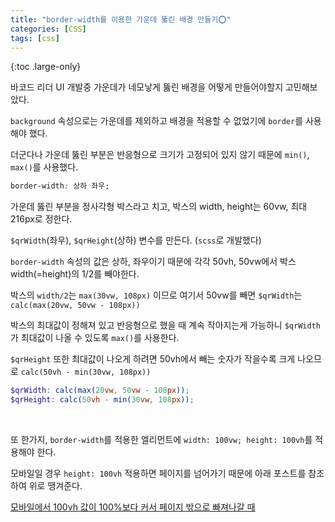 ```yaml
---
title: "border-width를 이용한 가운데 뚫린 배경 만들기⭕️"
categories: [CSS]
tags: [css]
---
```


{:toc .large-only}

바코드 리더 UI 개발중 가운데가 네모낳게 뚫린 배경을 어떻게 만들어야할지 고민해보았다.

`background` 속성으로는 가운데를 제외하고 배경을 적용할 수 없었기에 `border`를 사용해야 했다.

더군다나 가운데 뚫린 부분은 반응형으로 크기가 고정되어 있지 않기 때문에 `min()`, `max()`를 사용했다.

```css
border-width: 상하 좌우;
```

가운데 뚫린 부분을 정사각형 박스라고 치고, 박스의 width, height는 60vw, 최대 216px로 정한다.

`$qrWidth`(좌우), `$qrHeight`(상하) 변수를 만든다. (`scss`로 개발했다)

`border-width` 속성의 값은 상하, 좌우이기 때문에 각각 50vh, 50vw에서 박스 width(=height)의 1/2를 빼야한다.

박스의 `width/2`는 `max(30vw, 108px)` 이므로 여기서 50vw를 빼면 `$qrWidth`는 `calc(max(20vw, 50vw - 108px))`

박스의 최대값이 정해져 있고 반응형으로 했을 때 계속 작아지는게 가능하니 `$qrWidth`가 최대값이 나올 수 있도록 `max()`를 사용한다.

`$qrHeight` 또한 최대값이 나오게 하려면 50vh에서 빼는 숫자가 작을수록 크게 나오므로 `calc(50vh - min(30vw, 108px))`

```scss
$qrWidth: calc(max(20vw, 50vw - 108px));
$qrHeight: calc(50vh - min(30vw, 108px));
```

<br/>

또 한가지, `border-width`를 적용한 엘리먼트에 `width: 100vw; height: 100vh`를 적용해야 한다.

모바일일 경우 `height: 100vh` 적용하면 페이지를 넘어가기 때문에 아래 포스트를 참조하여 위로 땡겨준다.

[모바일에서 100vh 값이 100%보다 커서 페이지 밖으로 빠져나갈 때](https://jellymando.github.io/css/2021-06-29-100vh-with-mobile/)
